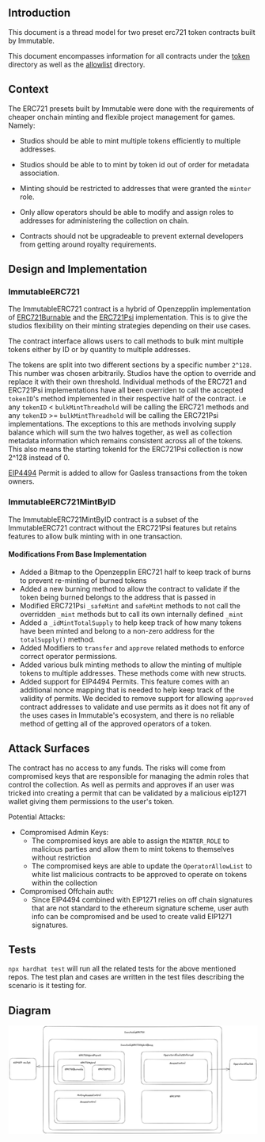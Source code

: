 ## Introduction

This document is a thread model for two preset erc721 token contracts built by Immutable.

This document encompasses information for all contracts under the [token](../contracts/token/) directory as well as the [allowlist](../contracts/allowlist/) directory.

## Context

The ERC721 presets built by Immutable were done with the requirements of cheaper onchain minting and flexible project management for games. Namely:

- Studios should be able to mint multiple tokens efficiently to multiple addresses.

- Studios should be able to to mint by token id out of order for metadata association.

- Minting should be restricted to addresses that were granted the `minter` role.

- Only allow operators should be able to modify and assign roles to addresses for administering the collection on chain.

- Contracts should not be upgradeable to prevent external developers from getting around royalty requirements.

## Design and Implementation

### ImmutableERC721

The ImmutableERC721 contract is a hybrid of Openzepplin implementation of [ERC721Burnable](https://github.com/OpenZeppelin/openzeppelin-contracts/blob/master/contracts/token/ERC721/extensions/ERC721Burnable.sol) and the [ERC721Psi](https://github.com/estarriolvetch/ERC721Psi/blob/main/contracts/ERC721Psi.sol) implementation. This is to give the studios flexibility on their minting strategies depending on their use cases.

The contract interface allows users to call methods to bulk mint multiple tokens either by ID or by quantity to multiple addresses.

The tokens are split into two different sections by a specific number `2^128`. This number was chosen arbitrarily. Studios have the option to override and replace it with their own threshold. Individual methods of the ERC721 and ERC721Psi implementations have all been overriden to call the accepted `tokenID`'s method implemented in their respective half of the contract. i.e any `tokenID` < `bulkMintThreadhold` will be calling the ERC721 methods and any `tokenID` >= `bulkMintThreadhold` will be calling the ERC721Psi implementations. The exceptions to this are methods involving supply balance which will sum the two halves together, as well as collection metadata information which remains consistent across all of the tokens. This also means the starting tokenId for the ERC721Psi collection is now 2^128 instead of 0.

[EIP4494](https://eips.ethereum.org/EIPS/eip-4494) Permit is added to allow for Gasless transactions from the token owners.

### ImmutableERC721MintByID

The ImmutableERC721MintByID contract is a subset of the ImmutableERC721 contract without the ERC721Psi features but retains features to allow bulk minting with in one transaction.

#### Modifications From Base Implementation

- Added a Bitmap to the Openzepplin ERC721 half to keep track of burns to prevent re-minting of burned tokens
- Added a new burning method to allow the contract to validate if the token being burned belongs to the address that is passed in
- Modified ERC721Psi `_safeMint` and `safeMint` methods to not call the overridden `_mint` methods but to call its own internally defined `_mint`
- Added a `_idMintTotalSupply` to help keep track of how many tokens have been minted and belong to a non-zero address for the `totalSupply()` method.
- Added Modifiers to `transfer` and `approve` related methods to enforce correct operator permissions.
- Added various bulk minting methods to allow the minting of multiple tokens to multiple addresses. These methods come with new structs.
- Added support for EIP4494 Permits. This feature comes with an additional nonce mapping that is needed to help keep track of the validity of permits. We decided to remove support for allowing `approved` contract addresses to validate and use permits as it does not fit any of the uses cases in Immutable's ecosystem, and there is no reliable method of getting all of the approved operators of a token.

## Attack Surfaces

The contract has no access to any funds. The risks will come from compromised keys that are responsible for managing the admin roles that control the collection. As well as permits and approves if an user was tricked into creating a permit that can be validated by a malicious eip1271 wallet giving them permissions to the user's token.

Potential Attacks:

- Compromised Admin Keys:
  - The compromised keys are able to assign the `MINTER_ROLE` to malicious parties and allow them to mint tokens to themselves without restriction
  - The compromised keys are able to update the `OperatorAllowList` to white list malicious contracts to be approved to operate on tokens within the collection
- Compromised Offchain auth:
  - Since EIP4494 combined with EIP1271 relies on off chain signatures that are not standard to the ethereum signature scheme, user auth info can be compromised and be used to create valid EIP1271 signatures.

## Tests

`npx hardhat test` will run all the related tests for the above mentioned repos. The test plan and cases are written in the test files describing the scenario is it testing for.

## Diagram

![](./202309-threat-model-preset-erc721/immutableERC721.png)
